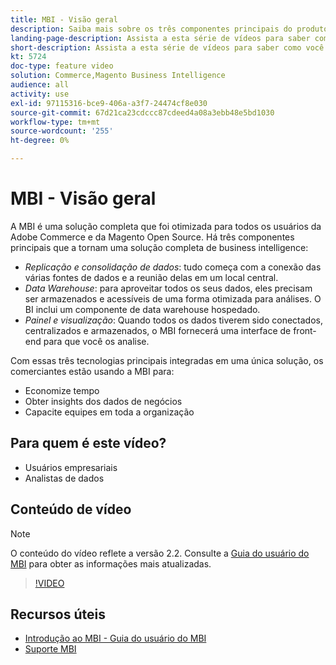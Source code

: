 ```yaml
---
title: MBI - Visão geral
description: Saiba mais sobre os três componentes principais do produto MBI que fornecem uma solução completa de business intelligence.
landing-page-description: Assista a esta série de vídeos para saber como você pode impulsionar melhores insights e resultados de negócios por meio da agregação, análise e visualização de dados.
short-description: Assista a esta série de vídeos para saber como você pode impulsionar melhores insights e resultados de negócios por meio da agregação, análise e visualização de dados.
kt: 5724
doc-type: feature video
solution: Commerce,Magento Business Intelligence
audience: all
activity: use
exl-id: 97115316-bce9-406a-a3f7-24474cf8e030
source-git-commit: 67d21ca23cdccc87cdeed4a08a3ebb48e5bd1030
workflow-type: tm+mt
source-wordcount: '255'
ht-degree: 0%

---
```


# MBI - Visão geral

A MBI é uma solução completa que foi otimizada para todos os usuários da Adobe Commerce e da Magento Open Source. Há três componentes principais que a tornam uma solução completa de business intelligence:

- _Replicação e consolidação de dados_: tudo começa com a conexão das várias fontes de dados e a reunião delas em um local central.
- _Data Warehouse_: para aproveitar todos os seus dados, eles precisam ser armazenados e acessíveis de uma forma otimizada para análises. O BI inclui um componente de data warehouse hospedado.
- _Painel e visualização_: Quando todos os dados tiverem sido conectados, centralizados e armazenados, o MBI fornecerá uma interface de front-end para que você os analise.

Com essas três tecnologias principais integradas em uma única solução, os comerciantes estão usando a MBI para:

- Economize tempo
- Obter insights dos dados de negócios
- Capacite equipes em toda a organização

## Para quem é este vídeo?

- Usuários empresariais
- Analistas de dados

## Conteúdo de vídeo

>[!NOTE]
>
>O conteúdo do vídeo reflete a versão 2.2. Consulte a [Guia do usuário do MBI](https://experienceleague.adobe.com/docs/commerce-business-intelligence/mbi/guide-overview.html) para obter as informações mais atualizadas.

>[!VIDEO](https://video.tv.adobe.com/v/35979?quality=12&learn=on)

## Recursos úteis

- [Introdução ao MBI - Guia do usuário do MBI](https://experienceleague.adobe.com/docs/commerce-business-intelligence/mbi/getting-started.html)
- [Suporte MBI](https://experienceleague.adobe.com/docs/commerce-knowledge-base/kb/troubleshooting/miscellaneous/mbi-service-policies.html)
